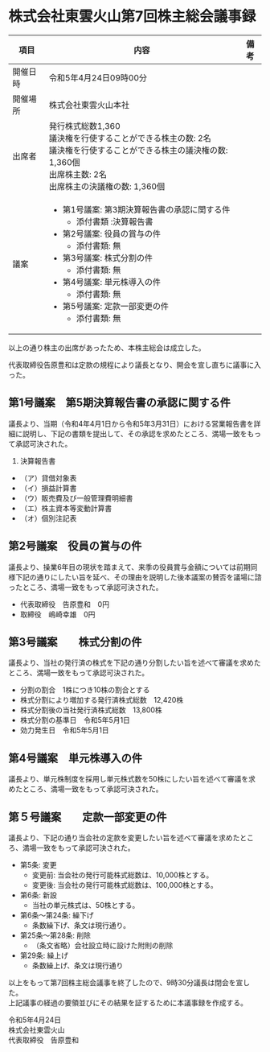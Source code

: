 # 株式会社東雲火山第7回株主総会議事録  

|項目|内容|備考|
|----|----|----|
|開催日時|令和5年4月24日09時00分
|開催場所|株式会社東雲火山本社
|出席者|発行株式総数1,360<br>議決権を行使することができる株主の数: 2名<br>議決権を行使することができる株主の議決権の数: 1,360個<br>出席株主数: 2名<br>出席株主の決議権の数: 1,360個
|議案|<ul><li>第1号議案: 第3期決算報告書の承認に関する件<ul><li>添付書類 :決算報告書</li></ul></li></li><li>第2号議案: 役員の賞与の件<ul><li>添付書類: 無</li></ul></li><li>第3号議案: 株式分割の件<ul><li>添付書類: 無</li></ul></li><li>第4号議案: 単元株導入の件<ul><li>添付書類: 無</li></ul></li><li>第5号議案: 定款一部変更の件<ul><li>添付書類: 無</li></ul></li></li>

以上の通り株主の出席があったため、本株主総会は成立した。

代表取締役告原豊和は定款の規程により議長となり、開会を宣し直ちに議事に入った。

## 第1号議案　第5期決算報告書の承認に関する件

議長より、当期（令和4年4月1日から令和5年3月31日）における営業報告書を詳細に説明し、下記の書類を提出して、その承認を求めたところ、満場一致をもって承認可決された。

1. 決算報告書
- （ア）貸借対象表  
- （イ）損益計算書 
- （ウ）販売費及び一般管理費明細書  
- （エ）株主資本等変動計算書  
- （オ）個別注記表  

## 第2号議案　役員の賞与の件

議長より、操業6年目の現状を踏まえて、来季の役員賞与金額については前期同様下記の通りにしたい旨を延べ、その理由を説明した後本議案の賛否を議場に諮ったところ、満場一致をもって承認可決された。

- 代表取締役　告原豊和　0円  
- 取締役　嶋崎幸雄　0円

## 第3号議案　　株式分割の件

議長より、当社の発行済の株式を下記の通り分割したい旨を述べて審議を求めたところ、満場一致をもって承認可決された。

- 分割の割合　1株につき10株の割合とする  
- 株式分割により増加する発行済株式総数　12,420株  
- 株式分割後の当社発行済株式総数　13,800株  
- 株式分割の基準日　令和5年5月1日  
- 効力発生日　令和5年5月1日

## 第4号議案　単元株導入の件

議長より、単元株制度を採用し単元株式数を50株にしたい旨を述べて審議を求めたところ、満場一致をもって承認可決された。

## 第５号議案　　定款一部変更の件

議長より、下記の通り当会社の定款を変更したい旨を述べて審議を求めたところ、満場一致をもって承認可決された。

- 第5条: 変更  
   - 変更前: 当会社の発行可能株式総数は、10,000株とする。  
   - 変更後: 当会社の発行可能株式総数は、100,000株とする。
- 第6条: 新設   
   - 当社の単元株式は、50株とする。  
- 第6条〜第24条: 繰下げ  
   - 条数繰下げ、条文は現行通り。
- 第25条〜第28条: 削除  
   - （条文省略）会社設立時に設けた附則の削除  
- 第29条: 繰上げ  
   - 条数繰上げ、条文は現行通り

以上をもって第7回株主総会議事を終了したので、9時30分議長は閉会を宣した。  
上記議事の経過の要領並びにその結果を証するために本議事録を作成する。

令和5年4月24日  
株式会社東雲火山  
代表取締役　告原豊和